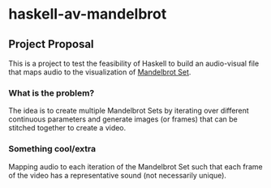 # haskell-av-mandelbrot

## Project Proposal

This is a project to test the feasibility of Haskell to build an audio-visual file that maps audio to the visualization of [Mandelbrot Set](https://en.wikipedia.org/wiki/Mandelbrot_set).  

### What is the problem?

The idea is to create multiple Mandelbrot Sets by iterating over different continuous parameters and generate images (or frames) that can be stitched together to create a video. 

### Something cool/extra

Mapping audio to each iteration of the Mandelbrot Set such that each frame of the video has a representative sound (not necessarily unique). 

